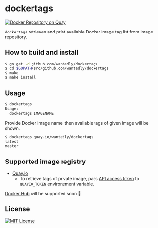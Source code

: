 # dockertags

[![Docker Repository on Quay](https://quay.io/repository/wantedly/dockertags/status "Docker Repository on Quay")](https://quay.io/repository/wantedly/dockertags)

`dockertags` retrieves and print available Docker image tag list from image repository.

## How to build and install

```bash
$ go get -d github.com/wantedly/dockertags
$ cd $GOPATH/src/github.com/wantedly/dockertags
$ make
$ make install
```

## Usage

```bash
$ dockertags
Usage:
  dockertags IMAGENAME
```

Provide Docker image name, then available tags of given image will be shown.

```bash
$ dockertags quay.io/wantedly/dockertags
latest
master
```

## Supported image registry

- [Quay.io](https://quay.io)
  - To retrieve tags of private image, pass [API access token](http://docs.quay.io/api/) to `QUAYIO_TOKEN` environement variable.

[Docker Hub](https://hub.docker.com) will be supported soon :construction_worker:

## License
[![MIT License](http://img.shields.io/badge/license-MIT-blue.svg?style=flat)](LICENSE)
